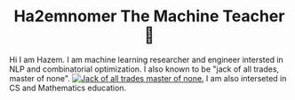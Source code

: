 <h1 align="center">Ha2emnomer The Machine Teacher 👋</h1>

Hi I am Hazem. I am machine learning researcher and engineer intersted in NLP and combinatorial optimization. I also known to be "jack of all trades, master of none". 
[![Jack of all trades master of none.](https://images-na.ssl-images-amazon.com/images/I/51VZOdAoo-L._AC_.jpg)](https://en.wikipedia.org/wiki/Jack_of_all_trades,_master_of_none)
I am also interseted in CS and Mathematics education. 
